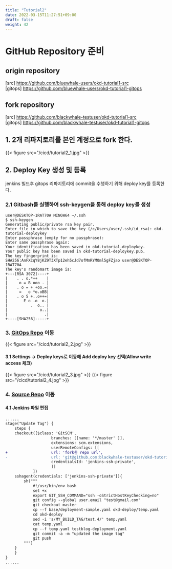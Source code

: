 ```yaml
---
title: "Tutorial2"
date: 2022-03-15T11:27:51+09:00
draft: false
weight: 42
---
```


# GitHub Repository 준비

## origin repository
[src] https://github.com/bluewhale-users/okd-tutorial1-src  
[gitops] https://github.com/bluewhale-users/okd-tutorial1-gitops

## fork repository
[src] https://github.com/blackwhale-testuser/okd-tutorial1-src  
[gitops] https://github.com/blackwhale-testuser/okd-tutorial1-gitops
  
## 1. 2개 리파지토리를 본인 계정으로 fork 한다.  
{{< figure src="/cicd/tutorial2_1.jpg" >}}

## 2. Deploy Key 생성 및 등록
jenkins 빌드후 gitops 리파지토리에 commit을 수행하기 위해 deploy key를 등록한다.

### 2.1 Gitbash를 실행하여 ssh-keygen을 통해 deploy key를 생성
```
user@DESKTOP-1RAT70A MINGW64 ~/.ssh
$ ssh-keygen
Generating public/private rsa key pair.
Enter file in which to save the key (/c/Users/user/.ssh/id_rsa): okd-tutorial-deploykey
Enter passphrase (empty for no passphrase):
Enter same passphrase again:
Your identification has been saved in okd-tutorial-deploykey.
Your public key has been saved in okd-tutorial-deploykey.pub.
The key fingerprint is:
SHA256:AnFXcqY8jKZ9T3XTp12eh5cJd7ofMmRYMOml5gFZjao user@DESKTOP-1RAT70A
The key's randomart image is:
+---[RSA 3072]----+
|    . . o.*++    |
|     o = B ooo . |
|    . o = + +oo.=|
|     =   o *o.oBB|
|    . o S +..o++=|
|       E o .o  o.|
|          .  o.. |
|              o..|
|                .|
+----[SHA256]-----+
```

### 3. [GitOps Repo](https://github.com/blackwhale-testuser/okd-tutorial1-gitops) 이동
{{< figure src="/cicd/tutorial2_2.jpg" >}}

#### 3.1 Settings -> Deploy keys로 이동해 Add deploy key 선택(Allow write access 체크)
{{< figure src="/cicd/tutorial2_3.jpg" >}}
{{< figure src="/cicd/tutorial2_4.jpg" >}}

### 4. [Source Repo](https://github.com/blackwhale-testuser/okd-tutorial1-src) 이동

#### 4.1 Jenkins 파일 편집

``` diff
......
stage("Update Tag") { 
    steps {
    checkout([$class: 'GitSCM',
                    branches: [[name: '*/master' ]],
                    extensions: scm.extensions,
                    userRemoteConfigs: [[                         
+                   url: 'fork한 repo url',         
-                   url: 'git@github.com:blackwhale-testuser/okd-tutorial1-gitops.git', 
                    credentialsId: 'jenkins-ssh-private',
                    ]]
            ])
    sshagent(credentials: ['jenkins-ssh-private']){
        sh("""
            #!/usr/bin/env bash
            set +x
            export GIT_SSH_COMMAND="ssh -oStrictHostKeyChecking=no"
            git config --global user.email "test@gmail.com"
            git checkout master
            cp --f base/deployment-sample.yaml okd-deploy/temp.yaml
            cd okd-deploy
            sed -i 's/MY_BUILD_TAG/test.4/' temp.yaml 
            cat temp.yaml
            cp --f temp.yaml testblog-deployment.yaml 
            git commit -a -m "updated the image tag"
            git push
        """)
    }
    }
}
......
```